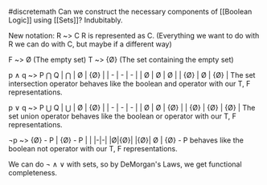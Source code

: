 #discretemath 
Can we construct the necessary components of [[Boolean Logic]] using [[Sets]]? Indubitably. 

New notation:
R ~> C 
R is represented as C. 
(Everything we want to do with R we can do with C, but maybe if a different way)

F ~> Ø (The empty set)
T ~> {Ø} (The set containing the empty set)

p ∧ q ~> P ⋂ Q
| ⋂ | Ø | {Ø} |
| - | - | - |
| Ø | Ø | Ø |
| {Ø} | Ø | {Ø} |
The set intersection operator behaves like the boolean and operator with our T, F representations. 

p ∨ q ~> P ⋃ Q 
| ⋃ | Ø | {Ø} |
| - | - | - |
| Ø | Ø | {Ø} |
| {Ø} | {Ø} | {Ø} |
The set union operator behaves like the boolean or operator with our T, F representations. 

¬p ~> {Ø} - P 
| {Ø} - P | |
|-|-|
|Ø|{Ø}|
|{Ø}| Ø |
{Ø} - P behaves like the boolean not operator with our T, F representations. 

We can do ¬ ∧ ∨ with sets, so by DeMorgan's Laws, we get functional completeness.
